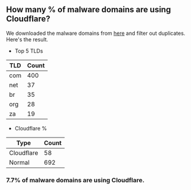 ## How many % of malware domains are using Cloudflare?


We downloaded the malware domains from [here](https://urlhaus.abuse.ch) and filter out duplicates.
Here's the result.


[//]: # (start replacement)


- Top 5 TLDs

| TLD | Count |
| --- | --- |
| com | 400 |
| net | 37 |
| br | 35 |
| org | 28 |
| za | 19 |


- Cloudflare %

| Type | Count |
| --- | --- |
| Cloudflare | 58 |
| Normal | 692 |


### 7.7% of malware domains are using Cloudflare.